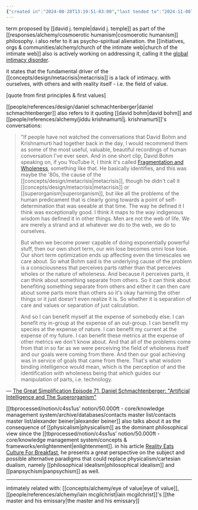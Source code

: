 ```yaml
---
{"created in":"2024-08-28T13:19:51-03:00","last tended to":"2024-11-06T18:50:55-03:00","aliases":["psycho-spiritual alienation","global intimacy disorder"],"tags":["concept","metacrisis","alchemy","🌱"],"relevancescore":98,"notestage":["🌱"],"dg-publish":true,"created":"2024-08-28T13:19:51.383-03:00","updated":"2025-04-06T11:35:30.412-03:00","readinesslevel":"15%","permalink":"/diagnosis/intimacy-crisis/","dgPassFrontmatter":true}
---
```


term proposed by [[david j. temple\|david j. temple]] as part of the [[responses/alchemy/cosmoerotic humanism\|cosmoerotic humanism]] philosophy. i also refer to it as psycho-spiritual alienation. the [[initiatives, orgs & communities/alchemy/church of the intimate web\|church of the intimate web]] also is actively working on addressing it, calling it the [global intimacy disorder](https://publish.obsidian.md/intimateweb/Theology/Core+Theology/Global+Intimacy+Disorder).

it states that the fundamental driver of the [[concepts/design/metacrisis\|metacrisis]] is a lack of intimacy. with ourselves, with others and with reality itself - i.e. the field of value.

[quote from first principles & first values]

[[people/references/design/daniel schmachtenberger\|daniel schmachtenberger]] also refers to it quoting [[david bohm\|david bohm]] and [[people/references/alchemy/jiddu krishnamurti\|j. krishnamurti]]'s conversations:

> "If people have not watched the conversations that David Bohm and Krishnamurti had together back in the day, I would recommend them as some of the most useful, valuable, beautiful recordings of human conversation I've ever seen. And in one short clip, David Bohm speaking on, if you YouTube it, I think it's called [Fragmentation and Wholeness](https://www.youtube.com/watch?v=hfHzfonAgX4), something like that. He basically identifies, and this was maybe the '80s, the cause of the [[concepts/design/metacrisis\|metacrisis]], though he didn't call it [[concepts/design/metacrisis\|metacrisis]] or [[superorganism\|superorganism]], but like all the problems of the human predicament that is clearly going towards a point of self-determination that was seeable at that time. The way he defined it I think was exceptionally good. I think it maps to the way indigenous wisdom has defined it in other things. Men are not the web of life. We are merely a strand and at whatever we do to the web, we do to ourselves.
> 
> But when we become power capable of doing exponentially powerful stuff, then our own short term, our win lose becomes omni lose lose. Our short term optimization ends up affecting even the timescales we care about. So what Bohm said is the underlying cause of the problem is a consciousness that perceives parts rather than that perceives wholes or the nature of wholeness. And because it perceives parts, it can think about something separate from others. So it can think about benefiting something separate from others and either it can then care about some parts more than others so it's okay harming the other things or it just doesn't even realize it is. So whether it is separation of care and values or separation of just calculation.
> 
> And so I can benefit myself at the expense of somebody else. I can benefit my in-group at the expense of an out-group. I can benefit my species at the expense of nature. I can benefit my current at the expense of my future. I can benefit these metrics at the expense of other metrics we don't know about. And that all of the problems come from that in so far as we were perceiving the field of wholeness itself and our goals were coming from there. And then our goal achieving was in service of goals that came from there. That's what wisdom binding intelligence would mean, which is the perception of and the identification with wholeness being that which guides our manipulation of parts, i.e. technology.

— [The Great Simplification Episode 71, Daniel Schmachtenberger: "Artificial Intelligence and The Superorganism"](https://www.thegreatsimplification.com/episode/71-daniel-schmachtenberger)

[[tbprocessed/notion/c4ss1us’ notion/50.000ft - core/knowledge management system/archive/databases/contacts master list/contacts master list/alexander beiner\|alexander beiner]] also talks about it as the consequence of [[physicalism\|physicalism]] as the dominant philosophical view since the [[tbprocessed/notion/c4ss1us’ notion/50.000ft - core/knowledge management system/concepts & frameworks/enlightenment\|enlightenment]]. in his article [Reality Eats Culture For Breakfast](https://substack.com/home/post/p-112485650), he presents a great perspective on the subject and possible alternative paradigms that could replace physicalism/cartesian dualism, namely [[philosophical idealism\|philosophical idealism]] and [[panpsychism\|panpsychism]] as well.

---

intimately related with: [[concepts/alchemy/eye of value\|eye of value]], [[people/references/alchemy/iain mcgilchrist\|iain mcgilchrist]]'s [[the master and his emissary\|the master and his emissary]]